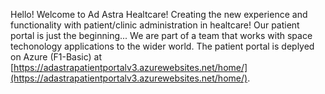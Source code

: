 Hello! Welcome to Ad Astra Healtcare! Creating the new experience and functionality with patient/clinic administration in healtcare!  Our patient portal is just the beginning...  We are part of a team that works with space techonology applications to the wider world.  The patient portal is deplyed on Azure (F1-Basic) at [https://adastrapatientportalv3.azurewebsites.net/home/](https://adastrapatientportalv3.azurewebsites.net/home/).
